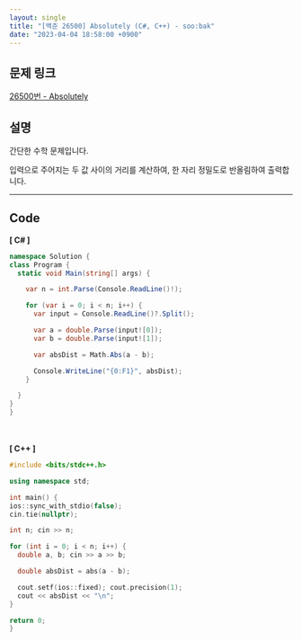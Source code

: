 ```yaml
---
layout: single
title: "[백준 26500] Absolutely (C#, C++) - soo:bak"
date: "2023-04-04 18:58:00 +0900"
---
```


## 문제 링크
  [26500번 - Absolutely](https://www.acmicpc.net/problem/26500)

## 설명
간단한 수학 문제입니다. <br>

입력으로 주어지는 두 값 사이의 거리를 계산하여, 한 자리 정밀도로 반올림하여 출력합니다. <br>

- - -

## Code
<b>[ C# ] </b>
<br>

  ```c#
namespace Solution {
  class Program {
    static void Main(string[] args) {

      var n = int.Parse(Console.ReadLine()!);

      for (var i = 0; i < n; i++) {
        var input = Console.ReadLine()?.Split();

        var a = double.Parse(input![0]);
        var b = double.Parse(input![1]);

        var absDist = Math.Abs(a - b);

        Console.WriteLine("{0:F1}", absDist);
      }

    }
  }
}
  ```
<br><br>
<b>[ C++ ] </b>
<br>

  ```c++
#include <bits/stdc++.h>

using namespace std;

int main() {
  ios::sync_with_stdio(false);
  cin.tie(nullptr);

  int n; cin >> n;

  for (int i = 0; i < n; i++) {
    double a, b; cin >> a >> b;

    double absDist = abs(a - b);

    cout.setf(ios::fixed); cout.precision(1);
    cout << absDist << "\n";
  }

  return 0;
}
  ```
